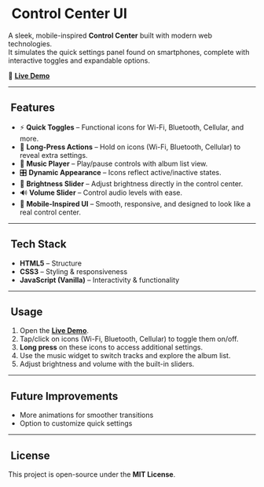 # ​ Control Center UI  

A sleek, mobile-inspired **Control Center** built with modern web technologies.  
It simulates the quick settings panel found on smartphones, complete with interactive toggles and expandable options.  

🔗 **[Live Demo](https://spiffy-marzipan-451c7f.netlify.app/)**  

---

## ​ Features  

- ⚡ **Quick Toggles** – Functional icons for Wi-Fi, Bluetooth, Cellular, and more.  
- 📂 **Long-Press Actions** – Hold on icons (Wi-Fi, Bluetooth, Cellular) to reveal extra settings.  
- 🎵 **Music Player** – Play/pause controls with album list view.  
- 🎛 **Dynamic Appearance** – Icons reflect active/inactive states.  
- 🔆 **Brightness Slider** – Adjust brightness directly in the control center.  
- 🔊 **Volume Slider** – Control audio levels with ease.  
- 📱 **Mobile-Inspired UI** – Smooth, responsive, and designed to look like a real control center.  

---

## ​​ Tech Stack  

- **HTML5** – Structure  
- **CSS3** – Styling & responsiveness  
- **JavaScript (Vanilla)** – Interactivity & functionality  

---

## ​ Usage  

1. Open the **[Live Demo](https://spiffy-marzipan-451c7f.netlify.app/)**.  
2. Tap/click on icons (Wi-Fi, Bluetooth, Cellular) to toggle them on/off.  
3. **Long press** on these icons to access additional settings.  
4. Use the music widget to switch tracks and explore the album list.  
5. Adjust brightness and volume with the built-in sliders.  

---

## ​ Future Improvements  

- More animations for smoother transitions  
- Option to customize quick settings  

---

## ​ License  

This project is open-source under the **MIT License**.  
